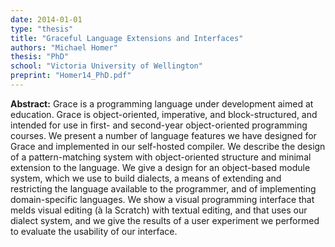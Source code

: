```yaml
---
date: 2014-01-01
type: "thesis"
title: "Graceful Language Extensions and Interfaces"
authors: "Michael Homer"
thesis: "PhD"
school: "Victoria University of Wellington"
preprint: "Homer14_PhD.pdf"
---
```


**Abstract:** Grace is a programming language under development aimed at education. Grace is object-oriented, imperative, and block-structured, and intended for use in first- and second-year object-oriented programming courses. We present a number of language features we have designed for Grace and implemented in our self-hosted compiler. We describe the design of a pattern-matching system with object-oriented structure and minimal extension to the language. We give a design for an object-based module system, which we use to build dialects, a means of extending and restricting the language available to the programmer, and of implementing domain-specific languages. We show a visual programming interface that melds visual editing (à la Scratch) with textual editing, and that uses our dialect system, and we give the results of a user experiment we performed to evaluate the usability of our interface.